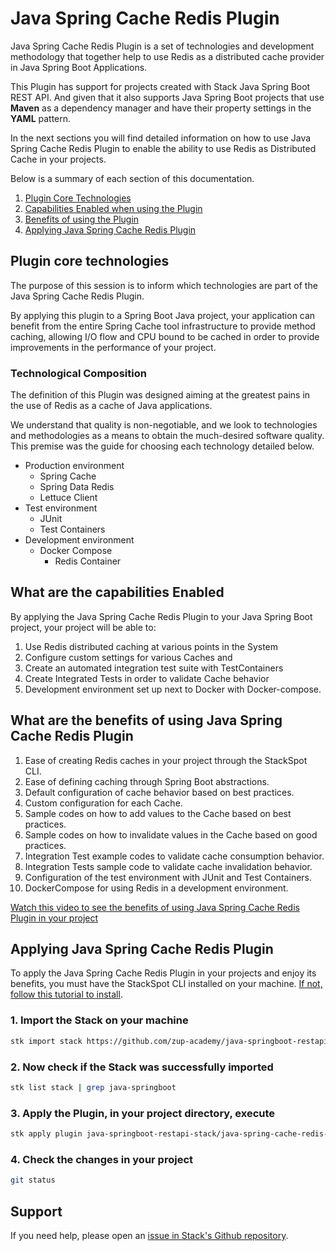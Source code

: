 # **Java Spring Cache Redis Plugin**

Java Spring Cache Redis Plugin is a set of technologies and development methodology that together help to use Redis as a distributed cache provider in Java Spring Boot Applications.

This Plugin has support for projects created with Stack Java Spring Boot REST API. And given that it also supports Java Spring Boot projects that use **Maven** as a dependency manager and have their property settings in the **YAML** pattern.


In the next sections you will find detailed information on how to use Java Spring Cache Redis Plugin to enable the ability to use Redis as Distributed Cache in your projects.

Below is a summary of each section of this documentation.

1. [Plugin Core Technologies](#plugin-core-technologies)
2. [Capabilities Enabled when using the Plugin](#what-are-the-capabilities-enabled)
3. [Benefits of using the Plugin](#what-are-the-benefits-of-using-java-spring-cache-redis-plugin)
4. [Applying Java Spring Cache Redis Plugin](#applying-java-spring-cache-redis-plugin)


## **Plugin core technologies**

The purpose of this session is to inform which technologies are part of the Java Spring Cache Redis Plugin.

By applying this plugin to a Spring Boot Java project, your application can benefit from the entire Spring Cache tool infrastructure to provide method caching, allowing I/O flow and CPU bound to be cached in order to provide improvements in the performance of your project.


### **Technological Composition**

The definition of this Plugin was designed aiming at the greatest pains in the use of Redis as a cache of Java applications.

We understand that quality is non-negotiable, and we look to technologies and methodologies as a means to obtain the much-desired software quality. This premise was the guide for choosing each technology detailed below.


- Production environment
    - Spring Cache
    - Spring Data Redis
    - Lettuce Client
- Test environment
    - JUnit
    - Test Containers
- Development environment
    - Docker Compose
        - Redis Container


## **What are the capabilities Enabled**

By applying the Java Spring Cache Redis Plugin to your Java Spring Boot project, your project will be able to:

1. Use Redis distributed caching at various points in the System
2. Configure custom settings for various Caches and
3. Create an automated integration test suite with TestContainers
4. Create Integrated Tests in order to validate Cache behavior
5. Development environment set up next to Docker with Docker-compose.



## **What are the benefits of using Java Spring Cache Redis Plugin**

1. Ease of creating Redis caches in your project through the StackSpot CLI.
2. Ease of defining caching through Spring Boot abstractions.
3. Default configuration of cache behavior based on best practices.
4. Custom configuration for each Cache.
5. Sample codes on how to add values ​​to the Cache based on best practices.
6. Sample codes on how to invalidate values ​​in the Cache based on good practices.
7. Integration Test example codes to validate cache consumption behavior.
8. Integration Tests sample code to validate cache invalidation behavior.
7. Configuration of the test environment with JUnit and Test Containers.
8. DockerCompose for using Redis in a development environment.


[Watch this video to see the benefits of using Java Spring Cache Redis Plugin in your project](https://youtu.be/-2GJR3e4LDs)


## **Applying Java Spring Cache Redis Plugin**

To apply the Java Spring Cache Redis Plugin in your projects and enjoy its benefits, you must have the StackSpot CLI installed on your machine. [If not, follow this tutorial to install](https://docs.stackspot.com/docs/stk-cli/installation/).

### 1. Import the Stack on your machine

```sh
stk import stack https://github.com/zup-academy/java-springboot-restapi-stack
```

### 2. Now check if the Stack was successfully imported

```sh
stk list stack | grep java-springboot
```

### 3. Apply the Plugin, in your project directory, execute

```sh
stk apply plugin java-springboot-restapi-stack/java-spring-cache-redis-plugin
```

### 4. Check the changes in your project

```sh
git status
```



## Support

If you need help, please open an [issue in Stack's Github repository](https://github.com/zup-academy/java-spring-cache-redis-plugin/issues).